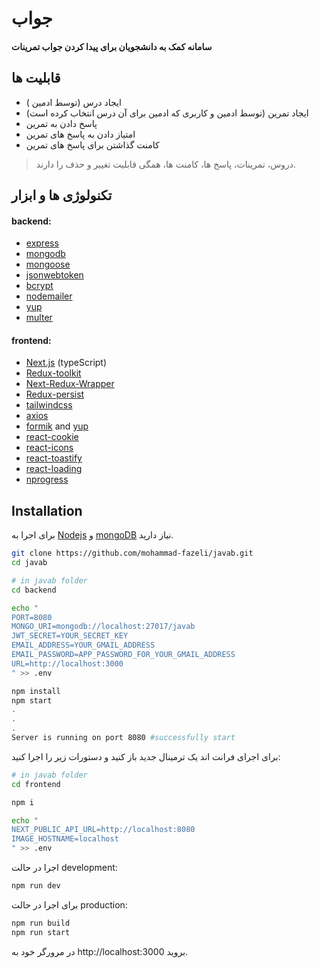 # جواب

#### سامانه کمک به دانشجویان برای پیدا کردن جواب تمرینات

## قابلیت ها

- ایجاد درس (توسط ادمین )
- ایجاد تمرین (توسط ادمین و کاربری که ادمین برای آن درس انتخاب کرده است)
- پاسخ دادن به تمرین
- امتیاز دادن به پاسخ های تمرین
- کامنت گذاشتن برای پاسخ های تمرین

> دروس، تمرینات، پاسخ ها، کامنت ها، همگی قابلیت تغییر و حذف را دارند.

## تکنولوژی ها و ابزار

#### backend:

- [express](https://expressjs.com/)
- [mongodb](https://www.mongodb.com/)
- [mongoose](https://mongoosejs.com/)
- [jsonwebtoken](https://github.com/auth0/node-jsonwebtoken)
- [bcrypt](https://github.com/kelektiv/node.bcrypt.js)
- [nodemailer](https://nodemailer.com/)
- [yup](https://github.com/jquense/yup)
- [multer](https://github.com/expressjs/multer)


#### frontend:

- [Next.js](https://nextjs.org/) (typeScript)
- [Redux-toolkit](https://redux-toolkit.js.org/)
- [Next-Redux-Wrapper](https://github.com/kirill-konshin/next-redux-wrapper)
- [Redux-persist](https://redux-toolkit.js.org/)
- [tailwindcss](https://tailwindcss.com/)
- [axios](https://github.com/axios/axios)
- [formik](https://github.com/jaredpalmer/formik) and [yup](https://github.com/jquense/yup)
- [react-cookie](https://github.com/reactivestack/cookies)
- [react-icons](https://react-icons.netlify.com/)
- [react-toastify](https://github.com/fkhadra/react-toastify)
- [react-loading](https://github.com/fakiolinho/react-loading)
- [nprogress](https://github.com/rstacruz/nprogress)

## Installation

برای اجرا به [Nodejs](https://nodejs.org/) و [mongoDB](https://www.mongodb.com/) نیاز دارید.

```sh
git clone https://github.com/mohammad-fazeli/javab.git
cd javab
```

```sh
# in javab folder
cd backend

echo "
PORT=8080
MONGO_URI=mongodb://localhost:27017/javab
JWT_SECRET=YOUR_SECRET_KEY
EMAIL_ADDRESS=YOUR_GMAIL_ADDRESS
EMAIL_PASSWORD=APP_PASSWORD_FOR_YOUR_GMAIL_ADDRESS
URL=http://localhost:3000
" >> .env

npm install
npm start
.
.
.
Server is running on port 8080 #successfully start
```

برای اجرای فرانت اند یک ترمینال جدید باز کنید و دستورات زیر را اجرا کنید:

```sh
# in javab folder
cd frontend

npm i

echo "
NEXT_PUBLIC_API_URL=http://localhost:8080
IMAGE_HOSTNAME=localhost
" >> .env
```

اجرا در حالت development:

```sh
npm run dev
```

برای اجرا در حالت production:

```sh
npm run build
npm run start
```

در مرورگر خود به http://localhost:3000 بروید.
